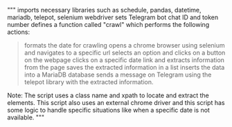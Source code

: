 """
imports necessary libraries such as schedule, pandas, datetime, mariadb, telepot, selenium webdriver
sets Telegram bot chat ID and token number
defines a function called "crawl" which performs the following actions:
> formats the date for crawling
> opens a chrome browser using selenium and navigates to a specific url
> selects an option and clicks on a button on the webpage
> clicks on a specific date link and extracts information from the page
> saves the extracted information in a list
> inserts the data into a MariaDB database
>sends a message on Telegram using the telepot library with the extracted information.
    
Note: The script uses a class name and xpath to locate and extract the elements.
      This script also uses an external chrome driver and this script has some logic to handle specific situations like when a specific date is not available.
"""
